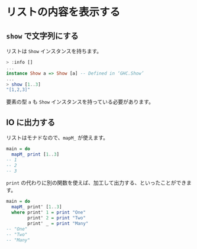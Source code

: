 リストの内容を表示する
======================

`show` で文字列にする
---------------------

リストは `Show` インスタンスを持ちます。

```haskell
> :info []
...
instance Show a => Show [a] -- Defined in ‘GHC.Show’
...
> show [1..3]
"[1,2,3]"
```

要素の型 `a` も `Show` インスタンスを持っている必要があります。


IO に出力する
-------------

リストはモナドなので、`mapM_` が使えます。

```haskell
main = do
  mapM_ print [1..3]
-- 1
-- 2
-- 3
```

`print` の代わりに別の関数を使えば、加工して出力する、といったことができます。

```haskell
main = do
  mapM_ print' [1..3]
  where print' 1 = print "One"
        print' 2 = print "Two"
        print' _ = print "Many"
-- "One"
-- "Two"
-- "Many"
```
